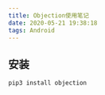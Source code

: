 ```yaml
---
title: Objection使用笔记
date: 2020-05-21 19:38:18
tags: Android
---
```


## 安装

`pip3 install objection`